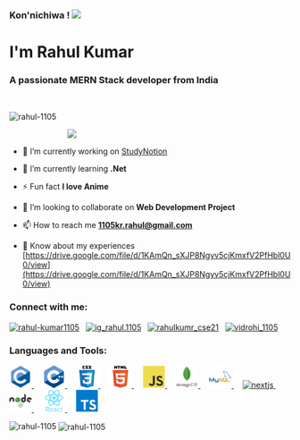 ### Kon'nichiwa ! <img src ="https://media.tenor.com/_yeL_VoTuGsAAAAj/sakuya-touhou.gif" width="40px">
<h1 >I'm Rahul Kumar</span></h1>
<h3 align="left">A passionate MERN Stack developer from India</h3>


<br/>


<p align="left"> <img src="https://komarev.com/ghpvc/?username=rahul-1105&label=Profile%20views&color=0e75b6&style=flat" alt="rahul-1105" /> </p>


<img align="right" src="https://media1.tenor.com/m/yWVIOwocbVsAAAAd/typing-occultic-nine.gif" width="400px"> 

&nbsp;

- 🔭 I’m currently working on [StudyNotion](https://github.com/rahul-1105/Study-Notion)

- 🌱 I’m currently learning **.Net**

- ⚡ Fun fact **I love Anime**

- 👯 I’m looking to collaborate on **Web Development Project**

- 📫 How to reach me **1105kr.rahul@gmail.com**

- 📄 Know about my experiences [https://drive.google.com/file/d/1KAmQn_sXJP8Ngyv5cjKmxfV2PfHbl0U0/view](https://drive.google.com/file/d/1KAmQn_sXJP8Ngyv5cjKmxfV2PfHbl0U0/view)


<h3 align="left">Connect with me:</h3>
<p align="left">
<a href="https://linkedin.com/in/rahul-kumar1105" target="blank"><img align="center" src="https://raw.githubusercontent.com/rahuldkjain/github-profile-readme-generator/master/src/images/icons/Social/linked-in-alt.svg" alt="rahul-kumar1105" height="30" width="40" /></a> &nbsp;
<a href="https://instagram.com/ig_rahul.1105" target="blank"><img align="center" src="https://raw.githubusercontent.com/rahuldkjain/github-profile-readme-generator/master/src/images/icons/Social/instagram.svg" alt="ig_rahul.1105" height="30" width="40" /></a> &nbsp;
<a href="https://www.leetcode.com/rahulkumr_cse21" target="blank"><img align="center" src="https://raw.githubusercontent.com/rahuldkjain/github-profile-readme-generator/master/src/images/icons/Social/leet-code.svg" alt="rahulkumr_cse21" height="30" width="40" /></a> &nbsp;
<a href="https://auth.geeksforgeeks.org/user/vidrohi_1105" target="blank"><img align="center" src="https://raw.githubusercontent.com/rahuldkjain/github-profile-readme-generator/master/src/images/icons/Social/geeks-for-geeks.svg" alt="vidrohi_1105" height="30" width="40" /></a>
</p>

<h3 align="left">Languages and Tools:</h3>
<p align="left"> 
<a href="https://www.cprogramming.com/" target="_blank" rel="noreferrer"> <img src="https://raw.githubusercontent.com/devicons/devicon/master/icons/c/c-original.svg" alt="c" width="40" height="40"/> </a> &nbsp; &nbsp; <a href="https://www.w3schools.com/cpp/" target="_blank" rel="noreferrer"> <img src="https://raw.githubusercontent.com/devicons/devicon/master/icons/cplusplus/cplusplus-original.svg" alt="cplusplus" width="40" height="40"/> </a> &nbsp; &nbsp;
<a href="https://www.w3schools.com/css/" target="_blank" rel="noreferrer"> <img src="https://raw.githubusercontent.com/devicons/devicon/master/icons/css3/css3-original-wordmark.svg" alt="css3" width="40" height="40"/> </a> &nbsp; &nbsp;
<a href="https://www.w3.org/html/" target="_blank" rel="noreferrer"> <img src="https://raw.githubusercontent.com/devicons/devicon/master/icons/html5/html5-original-wordmark.svg" alt="html5" width="40" height="40"/> </a> &nbsp; &nbsp;
<a href="https://developer.mozilla.org/en-US/docs/Web/JavaScript" target="_blank" rel="noreferrer"> <img src="https://raw.githubusercontent.com/devicons/devicon/master/icons/javascript/javascript-original.svg" alt="javascript" width="40" height="40"/> </a> &nbsp; &nbsp;
<a href="https://www.mongodb.com/" target="_blank" rel="noreferrer"> <img src="https://raw.githubusercontent.com/devicons/devicon/master/icons/mongodb/mongodb-original-wordmark.svg" alt="mongodb" width="40" height="40"/> </a> &nbsp; &nbsp;
<a href="https://www.mysql.com/" target="_blank" rel="noreferrer"> <img src="https://raw.githubusercontent.com/devicons/devicon/master/icons/mysql/mysql-original-wordmark.svg" alt="mysql" width="40" height="40"/> </a> &nbsp; &nbsp;
<a href="https://nextjs.org/" target="_blank" rel="noreferrer"> <img src="https://cdn.worldvectorlogo.com/logos/nextjs-2.svg" alt="nextjs" width="40" height="40"/> </a> &nbsp; &nbsp;
<a href="https://nodejs.org" target="_blank" rel="noreferrer"> <img src="https://raw.githubusercontent.com/devicons/devicon/master/icons/nodejs/nodejs-original-wordmark.svg" alt="nodejs" width="40" height="40"/> </a> &nbsp; &nbsp;
<a href="https://reactjs.org/" target="_blank" rel="noreferrer"> <img src="https://raw.githubusercontent.com/devicons/devicon/master/icons/react/react-original-wordmark.svg" alt="react" width="40" height="40"/> </a> &nbsp; &nbsp;
<a href="https://www.typescriptlang.org/" target="_blank" rel="noreferrer"> <img src="https://raw.githubusercontent.com/devicons/devicon/master/icons/typescript/typescript-original.svg" alt="typescript" width="40" height="40"/> </a> 
</p>


<p><img align="left" src="https://github-readme-stats.vercel.app/api/top-langs?username=rahul-1105&show_icons=true&locale=en&layout=compact" alt="rahul-1105" /></p>

<p>&nbsp;<img align="center" src="https://github-readme-stats.vercel.app/api?username=rahul-1105&show_icons=true&locale=en" alt="rahul-1105" /></p>

